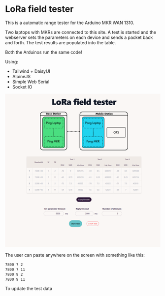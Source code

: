 # LoRa field tester

This is a automatic range tester for the Arduino MKR WAN 1310.

Two laptops with MKRs are connected to this site. A test is started and the webserver sets the parameters on each device and sends a packet back and forth. The test results are populated into the table.

Both the Arduinos run the same code!

Using:

- Tailwind + DaisyUI
- AlpineJS
- Simple Web Serial
- Socket IO

![alt text](imgs/frontEnd.png)

The user can paste anywhere on the screen with something like this:

```
7800 7 2
7800 7 11
7800 9 2
7800 9 11
```

To update the test data
